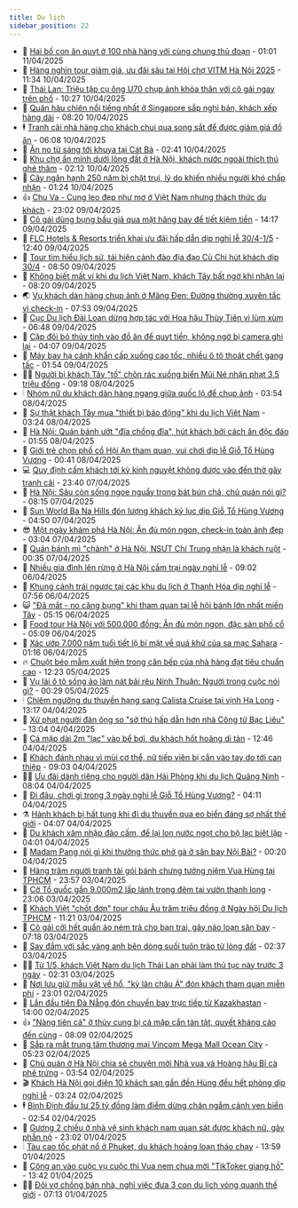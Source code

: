 ```yaml
---
title: Du lịch
sidebar_position: 22
---
```


<!-- dantri-du-lich:START -->
- 🥰 [Hai bố con ăn quỵt ở 100 nhà hàng với cùng chung thủ đoạn](https://dantri.com.vn/du-lich/hai-bo-con-an-quyt-o-100-nha-hang-voi-cung-chung-thu-doan-20250410172229561.htm) - 01:01 11/04/2025
- 🥰 [Hàng nghìn tour giảm giá, ưu đãi sâu tại Hội chợ VITM Hà Nội 2025](https://dantri.com.vn/du-lich/hang-nghin-tour-giam-gia-uu-dai-sau-tai-hoi-cho-vitm-ha-noi-2025-20250410150314256.htm) - 11:34 10/04/2025
- 🐻 [Thái Lan: Triệu tập cụ ông U70 chụp ảnh khỏa thân với cô gái ngay trên phố](https://dantri.com.vn/du-lich/thai-lan-trieu-tap-cu-ong-u70-chup-anh-khoa-than-voi-co-gai-ngay-tren-pho-20250410110949517.htm) - 10:27 10/04/2025
- 🤩 [Quán hàu chiên nổi tiếng nhất ở Singapore sắp nghỉ bán, khách xếp hàng dài](https://dantri.com.vn/du-lich/quan-hau-chien-noi-tieng-nhat-o-singapore-sap-nghi-ban-khach-xep-hang-dai-20250410115201441.htm) - 08:20 10/04/2025
- 🕴 [Tranh cãi nhà hàng cho khách chui qua song sắt để được giảm giá đồ ăn](https://dantri.com.vn/du-lich/tranh-cai-nha-hang-cho-khach-chui-qua-song-sat-de-duoc-giam-gia-do-an-20250409213631208.htm) - 06:08 10/04/2025
- 🤩 [Ăn no từ sáng tới khuya tại Cát Bà](https://dantri.com.vn/du-lich/an-no-tu-sang-toi-khuya-tai-cat-ba-20250410092752923.htm) - 02:41 10/04/2025
- 🤠 [Khu chợ ẩn mình dưới lòng đất ở Hà Nội, khách nước ngoài thích thú ghé thăm](https://dantri.com.vn/du-lich/khu-cho-an-minh-duoi-long-dat-o-ha-noi-khach-nuoc-ngoai-thich-thu-ghe-tham-20250403004156620.htm) - 02:12 10/04/2025
- 💪 [Cây ngân hạnh 250 năm bị chặt trụi, lý do khiến nhiều người khó chấp nhận](https://dantri.com.vn/du-lich/cay-ngan-hanh-250-nam-bi-chat-trui-ly-do-khien-nhieu-nguoi-kho-chap-nhan-20250409225159113.htm) - 01:24 10/04/2025
- 👍 [Chu Va - Cung leo đẹp như mơ ở Việt Nam nhưng thách thức du khách](https://dantri.com.vn/du-lich/chu-va-cung-leo-dep-nhu-mo-o-viet-nam-nhung-thach-thuc-du-khach-20250409094516719.htm) - 23:02 09/04/2025
- 🚦 [Cô gái dùng bụng bầu giả qua mặt hãng bay để tiết kiệm tiền](https://dantri.com.vn/du-lich/co-gai-dung-bung-bau-gia-qua-mat-hang-bay-de-tiet-kiem-tien-20250409145853042.htm) - 14:17 09/04/2025
- 💪 [FLC Hotels &amp; Resorts triển khai ưu đãi hấp dẫn dịp nghỉ lễ 30/4-1/5](https://dantri.com.vn/du-lich/flc-hotels-resorts-trien-khai-uu-dai-hap-dan-dip-nghi-le-304-15-20250409194030262.htm) - 12:40 09/04/2025
- 💃 [Tour tìm hiểu lịch sử, tái hiện cảnh đào địa đạo Củ Chi hút khách dịp 30/4](https://dantri.com.vn/du-lich/tour-tim-hieu-lich-su-tai-hien-canh-dao-dia-dao-cu-chi-hut-khach-dip-304-20250404191910022.htm) - 08:50 09/04/2025
- 👺 [Không biết mất ví khi du lịch Việt Nam, khách Tây bất ngờ khi nhận lại](https://dantri.com.vn/du-lich/khong-biet-mat-vi-khi-du-lich-viet-nam-khach-tay-bat-ngo-khi-nhan-lai-20250409145033819.htm) - 08:20 09/04/2025
- 🌏 [Vụ khách dàn hàng chụp ảnh ở Măng Đen: Đường thường xuyên tắc vì check-in](https://dantri.com.vn/du-lich/vu-khach-dan-hang-chup-anh-o-mang-den-duong-thuong-xuyen-tac-vi-check-in-20250409131354340.htm) - 07:53 09/04/2025
- 🎡 [Cục Du lịch Đài Loan dừng hợp tác với Hoa hậu Thùy Tiên vì lùm xùm](https://dantri.com.vn/du-lich/cuc-du-lich-dai-loan-dung-hop-tac-voi-hoa-hau-thuy-tien-vi-lum-xum-20250409133522490.htm) - 06:48 09/04/2025
- 🧰 [Cặp đôi bỏ thủy tinh vào đồ ăn để quỵt tiền, không ngờ bị camera ghi lại](https://dantri.com.vn/du-lich/cap-doi-bo-thuy-tinh-vao-do-an-de-quyt-tien-khong-ngo-bi-camera-ghi-lai-20250409101704954.htm) - 04:07 09/04/2025
- 💂 [Máy bay hạ cánh khẩn cấp xuống cao tốc, nhiều ô tô thoát chết gang tấc](https://dantri.com.vn/du-lich/may-bay-ha-canh-khan-cap-xuong-cao-toc-nhieu-o-to-thoat-chet-gang-tac-20250409004056960.htm) - 01:54 09/04/2025
- 🧑‍🏫 [Người bị khách Tây &quot;tố&quot; chôn rác xuống biển Mũi Né nhận phạt 3,5 triệu đồng](https://dantri.com.vn/du-lich/nguoi-bi-khach-tay-to-chon-rac-xuong-bien-mui-ne-nhan-phat-35-trieu-dong-20250408153245584.htm) - 09:18 08/04/2025
- 🕯 [Nhóm nữ du khách dàn hàng ngang giữa quốc lộ để chụp ảnh](https://dantri.com.vn/du-lich/nhom-nu-du-khach-dan-hang-ngang-giua-quoc-lo-de-chup-anh-20250408104454069.htm) - 03:54 08/04/2025
- 👀 [Sự thật khách Tây mua &quot;thiết bị báo động&quot; khi du lịch Việt Nam](https://dantri.com.vn/du-lich/su-that-khach-tay-mua-thiet-bi-bao-dong-khi-du-lich-viet-nam-20250404083615682.htm) - 03:24 08/04/2025
- 🎉 [Hà Nội: Quán bánh ướt &quot;đĩa chồng đĩa&quot;, hút khách bởi cách ăn độc đáo](https://dantri.com.vn/du-lich/ha-noi-quan-banh-uot-dia-chong-dia-hut-khach-boi-cach-an-doc-dao-20250405102845991.htm) - 01:55 08/04/2025
- 🌊 [Giới trẻ chọn phố cổ Hội An tham quan, vui chơi dịp lễ Giỗ Tổ Hùng Vương](https://dantri.com.vn/du-lich/gioi-tre-chon-pho-co-hoi-an-tham-quan-vui-choi-dip-le-gio-to-hung-vuong-20250407083829663.htm) - 00:41 08/04/2025
- 💻 [Quy định cấm khách tới kỳ kinh nguyệt không được vào đền thờ gây tranh cãi](https://dantri.com.vn/du-lich/quy-dinh-cam-khach-toi-ky-kinh-nguyet-khong-duoc-vao-den-tho-gay-tranh-cai-20250408000920582.htm) - 23:40 07/04/2025
- 💪 [Hà Nội: Sâu còn sống ngoe nguẩy trong bát bún chả, chủ quán nói gì?](https://dantri.com.vn/du-lich/ha-noi-sau-con-song-ngoe-nguay-trong-bat-bun-cha-chu-quan-noi-gi-20250407150425400.htm) - 08:15 07/04/2025
- 👺 [Sun World Ba Na Hills đón lượng khách kỷ lục dịp Giỗ Tổ Hùng Vương](https://dantri.com.vn/du-lich/sun-world-ba-na-hills-don-luong-khach-ky-luc-dip-gio-to-hung-vuong-20250407111202728.htm) - 04:50 07/04/2025
- 😎 [Một ngày khám phá Hà Nội: Ăn đủ món ngon, check-in toàn ảnh đẹp](https://dantri.com.vn/du-lich/mot-ngay-kham-pha-ha-noi-an-du-mon-ngon-check-in-toan-anh-dep-20250405112514965.htm) - 03:04 07/04/2025
- 🌋 [Quán bánh mì &quot;chảnh&quot; ở Hà Nội, NSƯT Chí Trung nhận là khách ruột](https://dantri.com.vn/du-lich/quan-banh-mi-chanh-o-ha-noi-nsut-chi-trung-nhan-la-khach-ruot-20250407000429949.htm) - 00:35 07/04/2025
- 🌝 [Nhiều gia đình lên rừng ở Hà Nội cắm trại ngày nghỉ lễ](https://dantri.com.vn/du-lich/nhieu-gia-dinh-len-rung-o-ha-noi-cam-trai-ngay-nghi-le-20250406144930137.htm) - 09:02 06/04/2025
- 🧠 [Khung cảnh trái ngược tại các khu du lịch ở Thanh Hóa dịp nghỉ lễ](https://dantri.com.vn/du-lich/khung-canh-trai-nguoc-tai-cac-khu-du-lich-o-thanh-hoa-dip-nghi-le-20250406133044180.htm) - 07:56 06/04/2025
- 😺 [&quot;Đã mắt - no căng bụng&quot; khi tham quan tại lễ hội bánh lớn nhất miền Tây](https://dantri.com.vn/du-lich/da-mat-no-cang-bung-khi-tham-quan-tai-le-hoi-banh-lon-nhat-mien-tay-20250406111047689.htm) - 05:15 06/04/2025
- 💂 [Food tour Hà Nội với 500.000 đồng: Ăn đủ món ngon, đặc sản phố cổ](https://dantri.com.vn/du-lich/food-tour-ha-noi-voi-500000-dong-an-du-mon-ngon-dac-san-pho-co-20250405110934570.htm) - 05:09 06/04/2025
- 🌮 [Xác ướp 7.000 năm tuổi tiết lộ bí mật về quá khứ của sa mạc Sahara](https://dantri.com.vn/du-lich/xac-uop-7000-nam-tuoi-tiet-lo-bi-mat-ve-qua-khu-cua-sa-mac-sahara-20250405165429213.htm) - 01:16 06/04/2025
- 🔥 [Chuột béo mẫm xuất hiện trong căn bếp của nhà hàng đạt tiêu chuẩn cao](https://dantri.com.vn/du-lich/chuot-beo-mam-xuat-hien-trong-can-bep-cua-nha-hang-dat-tieu-chuan-cao-20250405133608676.htm) - 12:23 05/04/2025
- 🦏 [Vụ lái ô tô sống ảo làm nát bãi rêu Ninh Thuận: Người trong cuộc nói gì?](https://dantri.com.vn/du-lich/vu-lai-o-to-song-ao-lam-nat-bai-reu-ninh-thuan-nguoi-trong-cuoc-noi-gi-20250404234612431.htm) - 00:29 05/04/2025
- 🕯 [Chiêm ngưỡng du thuyền hạng sang Calista Cruise tại vịnh Hạ Long](https://dantri.com.vn/du-lich/chiem-nguong-du-thuyen-hang-sang-calista-cruise-tai-vinh-ha-long-20250404191226983.htm) - 13:17 04/04/2025
- 🐻 [Xử phạt người đàn ông so &quot;sở thú hấp dẫn hơn nhà Công tử Bạc Liêu&quot;](https://dantri.com.vn/du-lich/xu-phat-nguoi-dan-ong-so-so-thu-hap-dan-hon-nha-cong-tu-bac-lieu-20250404192754152.htm) - 13:04 04/04/2025
- 🥸 [Cá mập dài 2m &quot;lạc&quot; vào bể bơi, du khách hốt hoảng di tản](https://dantri.com.vn/du-lich/ca-map-dai-2m-lac-vao-be-boi-du-khach-hot-hoang-di-tan-20250404014545772.htm) - 12:46 04/04/2025
- 💂 [Khách đánh nhau vì mùi cơ thể, nữ tiếp viên bị cắn vào tay do tới can thiệp](https://dantri.com.vn/du-lich/khach-danh-nhau-vi-mui-co-the-nu-tiep-vien-bi-can-vao-tay-do-toi-can-thiep-20250404143625385.htm) - 09:03 04/04/2025
- 🧑‍💻 [Ưu đãi dành riêng cho người dân Hải Phòng khi du lịch Quảng Ninh](https://dantri.com.vn/du-lich/uu-dai-danh-rieng-cho-nguoi-dan-hai-phong-khi-du-lich-quang-ninh-20250404143159810.htm) - 08:04 04/04/2025
- 💪 [Đi đâu, chơi gì trong 3 ngày nghỉ lễ Giỗ Tổ Hùng Vương?](https://dantri.com.vn/du-lich/di-dau-choi-gi-trong-3-ngay-nghi-le-gio-to-hung-vuong-20250402161357791.htm) - 04:11 04/04/2025
- ⚗️ [Hành khách bị hất tung khi đi du thuyền qua eo biển đáng sợ nhất thế giới](https://dantri.com.vn/du-lich/hanh-khach-bi-hat-tung-khi-di-du-thuyen-qua-eo-bien-dang-so-nhat-the-gioi-20250403173040569.htm) - 04:07 04/04/2025
- 🌁 [Du khách xâm nhập đảo cấm, để lại lon nước ngọt cho bộ lạc biệt lập](https://dantri.com.vn/du-lich/du-khach-xam-nhap-dao-cam-de-lai-lon-nuoc-ngot-cho-bo-lac-biet-lap-20250404002554403.htm) - 04:01 04/04/2025
- 🧰 [Madam Pang nói gì khi thưởng thức phở gà ở sân bay Nội Bài?](https://dantri.com.vn/du-lich/madam-pang-noi-gi-khi-thuong-thuc-pho-ga-o-san-bay-noi-bai-20250404000800945.htm) - 00:20 04/04/2025
- 🧰 [Hàng trăm người tranh tài gói bánh chưng tưởng niệm Vua Hùng tại TPHCM](https://dantri.com.vn/du-lich/hang-tram-nguoi-tranh-tai-goi-banh-chung-tuong-niem-vua-hung-tai-tphcm-20250404001305635.htm) - 23:57 03/04/2025
- 🎉 [Cờ Tổ quốc gần 9.000m2 lấp lánh trong đêm tại vườn thanh long](https://dantri.com.vn/du-lich/co-to-quoc-gan-9000m2-lap-lanh-trong-dem-tai-vuon-thanh-long-20250402101443426.htm) - 23:06 03/04/2025
- 🤩 [Khách Việt &quot;chốt đơn&quot; tour châu Âu trăm triệu đồng ở Ngày hội Du lịch TPHCM](https://dantri.com.vn/du-lich/khach-viet-chot-don-tour-chau-au-tram-trieu-dong-o-ngay-hoi-du-lich-tphcm-20250403154407072.htm) - 11:21 03/04/2025
- 👺 [Cô gái cởi hết quần áo ném trả cho bạn trai, gây náo loạn sân bay](https://dantri.com.vn/du-lich/co-gai-coi-het-quan-ao-nem-tra-cho-ban-trai-gay-nao-loan-san-bay-20250403120008091.htm) - 07:18 03/04/2025
- 🧠 [Say đắm với sắc vàng anh bên dòng suối tuôn trào từ lòng đất](https://dantri.com.vn/du-lich/say-dam-voi-sac-vang-anh-ben-dong-suoi-tuon-trao-tu-long-dat-20250330111052359.htm) - 02:37 03/04/2025
- 👨‍🏫 [Từ 1/5, khách Việt Nam du lịch Thái Lan phải làm thủ tục này trước 3 ngày](https://dantri.com.vn/du-lich/tu-15-khach-viet-nam-du-lich-thai-lan-phai-lam-thu-tuc-nay-truoc-3-ngay-20250403083214264.htm) - 02:31 03/04/2025
- 🦅 [Nơi lưu giữ mẫu vật về hổ, &quot;kỳ lân châu Á&quot; đón khách tham quan miễn phí](https://dantri.com.vn/du-lich/noi-luu-giu-mau-vat-ve-ho-ky-lan-chau-a-don-khach-tham-quan-mien-phi-20250402162218213.htm) - 23:01 02/04/2025
- 🌊 [Lần đầu tiên Đà Nẵng đón chuyến bay trực tiếp từ Kazakhastan](https://dantri.com.vn/du-lich/lan-dau-tien-da-nang-don-chuyen-bay-truc-tiep-tu-kazakhastan-20250402154349639.htm) - 14:00 02/04/2025
- 👍 [&quot;Nàng tiên cá&quot; ở thủy cung bị cá mập cắn tàn tật, quyết kháng cáo đến cùng](https://dantri.com.vn/du-lich/nang-tien-ca-o-thuy-cung-bi-ca-map-can-tan-tat-quyet-khang-cao-den-cung-20250402132421754.htm) - 08:09 02/04/2025
- 🫶 [Sắp ra mắt trung tâm thương mại Vincom Mega Mall Ocean City](https://dantri.com.vn/du-lich/sap-ra-mat-trung-tam-thuong-mai-vincom-mega-mall-ocean-city-20250402121418624.htm) - 05:23 02/04/2025
- 💯 [Chủ quán ở Hà Nội chia sẻ chuyện mời Nhà vua và Hoàng hậu Bỉ cà phê trứng](https://dantri.com.vn/du-lich/chu-quan-o-ha-noi-chia-se-chuyen-moi-nha-vua-va-hoang-hau-bi-ca-phe-trung-20250401220923602.htm) - 03:54 02/04/2025
- 🎬 [Khách Hà Nội gọi điện 10 khách sạn gần đền Hùng đều hết phòng dịp nghỉ lễ](https://dantri.com.vn/du-lich/khach-ha-noi-goi-dien-10-khach-san-gan-den-hung-deu-het-phong-dip-nghi-le-20250402101410430.htm) - 03:24 02/04/2025
- 🕴 [Bình Định đầu tư 25 tỷ đồng làm điểm dừng chân ngắm cảnh ven biển](https://dantri.com.vn/du-lich/binh-dinh-dau-tu-25-ty-dong-lam-diem-dung-chan-ngam-canh-ven-bien-20250401220507394.htm) - 02:54 02/04/2025
- 🦅 [Gương 2 chiều ở nhà vệ sinh khách nam quan sát được khách nữ, gây phẫn nộ](https://dantri.com.vn/du-lich/guong-2-chieu-o-nha-ve-sinh-khach-nam-quan-sat-duoc-khach-nu-gay-phan-no-20250401164526309.htm) - 23:02 01/04/2025
- 🕯 [Tàu cao tốc phát nổ ở Phuket, du khách hoảng loạn tháo chạy](https://dantri.com.vn/du-lich/tau-cao-toc-phat-no-o-phuket-du-khach-hoang-loan-thao-chay-20250401193226826.htm) - 13:59 01/04/2025
- 🥸 [Công an vào cuộc vụ cuộc thi Vua nem chua mời &quot;TikToker giang hồ&quot;](https://dantri.com.vn/du-lich/cong-an-vao-cuoc-vu-cuoc-thi-vua-nem-chua-moi-tiktoker-giang-ho-20250401202949218.htm) - 13:42 01/04/2025
- 👨‍🏫 [Đôi vợ chồng bán nhà, nghỉ việc đưa 3 con du lịch vòng quanh thế giới](https://dantri.com.vn/du-lich/doi-vo-chong-ban-nha-nghi-viec-dua-3-con-du-lich-vong-quanh-the-gioi-20250401014824342.htm) - 07:13 01/04/2025<!-- dantri-du-lich:END -->
